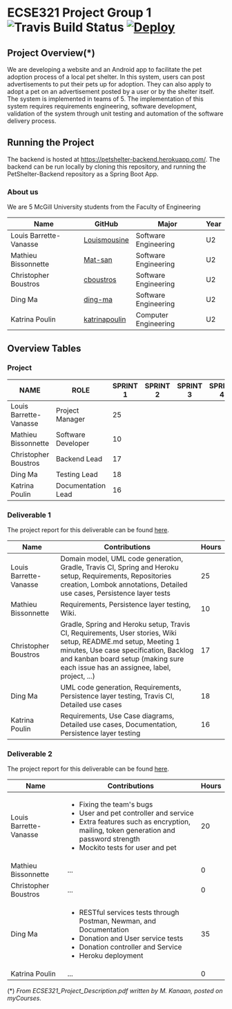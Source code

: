# ECSE321 Project Group 1 ![Travis Build Status](https://travis-ci.com/McGill-ECSE321-Winter2020/project-group-01.svg?token=fsmRFkAy9TTnJy5UEPzf&branch=master) [![Deploy](https://www.herokucdn.com/deploy/button.svg)](https://heroku.com/deploy?template=https://github.com/McGill-ECSE321-Winter2020/project-group-01)

## Project Overview(*)
We are developing a website and an Android app to facilitate the pet adoption process of a local pet shelter. In this system,
users can post advertisements to put their pets up for adoption. They can also apply to adopt a pet on an advertisement
posted by a user or by the shelter itself. The system is implemented in teams of 5. The implementation of this system
requires requirements engineering, software development, validation of the system through unit testing and automation of the software
delivery process.

## Running the Project
The backend is hosted at https://petshelter-backend.herokuapp.com/. The backend can be run locally by cloning this repository, and running the PetShelter-Backend repository as a Spring Boot App.

### About us
We are 5 McGill University students from the Faculty of Engineering

| Name | GitHub | Major | Year |
| ------------- | ------------- | ------------- | ------------- |
|Louis Barrette-Vanasse | [Louismousine](https://github.com/Louismousine) | Software Engineering | U2 |
|Mathieu Bissonnette | [Mat-san](https://github.com/Mat-san) | Software Engineering | U2 |
|Christopher Boustros | [cboustros](https://github.com/cboustros) | Software Engineering | U2 |
|Ding Ma | [ding-ma](https://github.com/ding-ma) | Software Engineering | U2 |
|Katrina Poulin | [katrinapoulin](https://github.com/katrinapoulin) | Computer Engineering | U2 |

## Overview Tables
### Project
| NAME                   | ROLE |  SPRINT 1 | SPRINT 2 | SPRINT 3 | SPRINT 4 |
|------------------------|------|-----------|----------|----------|----------|
| Louis Barrette-Vanasse | Project Manager | 25        |          |          |          |
| Mathieu Bissonnette    |Software Developer| 10        |          |          |          |
| Christopher Boustros   | Backend Lead| 17        |          |          |          |
| Ding Ma                |   Testing Lead | 18        |          |          |          |
| Katrina Poulin         | Documentation Lead | 16        |          |          |          |
### Deliverable 1

The project report for this deliverable can be found [here](https://github.com/McGill-ECSE321-Winter2020/project-group-01/wiki/Project-Report:-Sprint-1).

| Name | Contributions | Hours |
| ------------- | ------------- | ------------- |
| Louis Barrette-Vanasse | Domain model, UML code generation, Gradle, Travis CI, Spring and Heroku setup, Requirements, Repositories creation, Lombok annotations, Detailed use cases, Persistence layer tests | 25 |
| Mathieu Bissonnette |Requirements, Persistence layer testing, Wiki. | 10 |
| Christopher Boustros | Gradle, Spring and Heroku setup, Travis CI, Requirements, User stories, Wiki setup, README.md setup, Meeting 1 minutes, Use case specification, Backlog and kanban board setup (making sure each issue has an assignee, label, project, ...) | 17 |
| Ding Ma | UML code generation, Requirements, Persistence layer testing, Travis CI, Detailed use cases | 18 |
| Katrina Poulin | Requirements, Use Case diagrams, Detailed use cases, Documentation, Persistence layer testing | 16 |

### Deliverable 2

The project report for this deliverable can be found [here](https://github.com/McGill-ECSE321-Winter2020/project-group-01/wiki/Project-Report:-Sprint-2).

| Name | Contributions | Hours |
| ------------- | ------------- | ------------- |
| Louis Barrette-Vanasse | <ul><li>Fixing the team's bugs</li><li>User and pet controller and service</li><li>Extra features such as encryption, mailing, token generation and password strength</li><li>Mockito tests for user and pet</li></ul>| 20 |
| Mathieu Bissonnette |... | 0 |
| Christopher Boustros | ... | 0 |
| Ding Ma | <ul><li>RESTful services tests through Postman, Newman, and Documentation </li><li>Donation and User service tests </li><li>Donation controller and Service </li><li>Heroku deployment</li></ul> | 35 |
| Katrina Poulin | ... | 0 |

(*) *From ECSE321_Project_Description.pdf written by M. Kanaan, posted on myCourses.*
